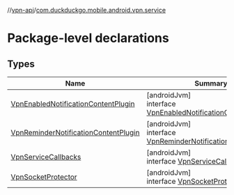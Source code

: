 //[vpn-api](../../index.md)/[com.duckduckgo.mobile.android.vpn.service](index.md)

# Package-level declarations

## Types

| Name | Summary |
|---|---|
| [VpnEnabledNotificationContentPlugin](-vpn-enabled-notification-content-plugin/index.md) | [androidJvm]<br>interface [VpnEnabledNotificationContentPlugin](-vpn-enabled-notification-content-plugin/index.md) |
| [VpnReminderNotificationContentPlugin](-vpn-reminder-notification-content-plugin/index.md) | [androidJvm]<br>interface [VpnReminderNotificationContentPlugin](-vpn-reminder-notification-content-plugin/index.md) |
| [VpnServiceCallbacks](-vpn-service-callbacks/index.md) | [androidJvm]<br>interface [VpnServiceCallbacks](-vpn-service-callbacks/index.md) |
| [VpnSocketProtector](-vpn-socket-protector/index.md) | [androidJvm]<br>interface [VpnSocketProtector](-vpn-socket-protector/index.md) |
